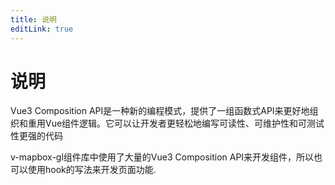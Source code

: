 ```yaml
---
title: 说明
editLink: true
---
```




# 说明

Vue3 Composition API是一种新的编程模式，提供了一组函数式API来更好地组织和重用Vue组件逻辑。它可以让开发者更轻松地编写可读性、可维护性和可测试性更强的代码

v-mapbox-gl组件库中使用了大量的Vue3 Composition API来开发组件，所以也可以使用hook的写法来开发页面功能.